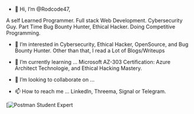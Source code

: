- 👋 Hi, I’m @Rodcode47,

A self Learned Programmer.
Full stack Web Development.
Cybersecurity Guy.
Part Time Bug Bounty Hunter, Ethical Hacker.
Doing Competitive Programming.

- 👀 I’m interested in Cybersecurity, Ethical Hacker, OpenSource, and Bug Bounty Hunter. Other than that, I read a Lot of Blogs/Writeups
- 🌱 I’m currently learning ... Microsoft AZ-303 Certification: Azure Architect Technologie, and Ethical Hacking Mastery.

- 💞️ I’m looking to collaborate on ...
- 📫 How to reach me ... LinkedIn, Threema, Signal or Telegram.

<!---
Rodcode47/Rodcode47 is a ✨ special ✨ repository because its `README.md` (this file) appears on your GitHub profile.
You can click the Preview link to take a look at your changes.
--->

[![Postman Student Expert](https://media.badgr.com/uploads/badges/assertion-2VxGif5dQVmtbmCO4P1dqw.png)
